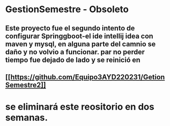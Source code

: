 # GestionSemestre - Obsoleto

## Este proyecto fue el segundo intento de configurar Springgboot-el ide intellij idea con maven y mysql, en alguna parte del camnio se daño y no volvio a funcionar. par no perder tiempo fue dejado de lado y se reinició en 


## [[https://github.com/Equipo3AYD220231/GetionSemestre2]]

# se eliminará este reositorio en dos semanas.


